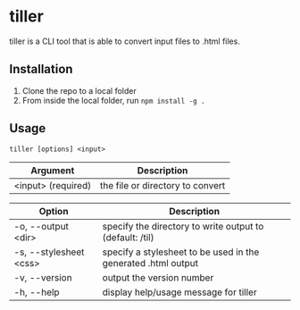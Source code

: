 # tiller
tiller is a CLI tool that is able to convert input files to .html files.

## Installation
1. Clone the repo to a local folder
2. From inside the local folder, run `npm install -g .`
## Usage
```
tiller [options] <input>
```
| Argument  | Description  
| --------  | ----------- 
| <input\> (required)     | the file or directory to convert

| Option        | Description                           |
| ------        | -----------                           |
| -o, --output <dir\> | specify the directory to write output to (default: /til) |
| -s, --stylesheet <css\> | specify a stylesheet to be used in the generated .html output |
| -v, --version | output the version number             |
| -h, --help    | display help/usage message for tiller |
 
